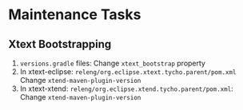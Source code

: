 # Maintenance Tasks

## Xtext Bootstrapping

1. `versions.gradle` files: Change `xtext_bootstrap` property
1. In xtext-eclipse: `releng/org.eclipse.xtext.tycho.parent/pom.xml` Change `xtend-maven-plugin-version`
1. In xtext-xtend: `releng/org.eclipse.xtend.tycho.parent/pom.xml`: Change `xtend-maven-plugin-version`

